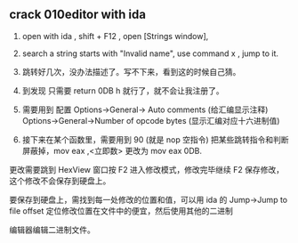 ﻿
## crack 010editor with ida

1. open with ida , shift + F12 , open [Strings window],

2. search a string starts with "Invalid name", use command x , jump to it.

3. 跳转好几次，没办法描述了。写不下来，看到这的时候自己猜。

4. 到发现 只需要 return 0DB h 就行了，就不会让我注册了。

5. 需要用到 配置 Options->General-> Auto comments (给汇编显示注释)   Options->General->Number of opcode bytes (显示汇编对应十六进制值)

6. 接下来在某个函数里，需要用到 90 (就是 nop 空指令) 把某些跳转指令和判断屏蔽掉，mov eax ,<立即数> 更改为 mov eax 0DB.

更改需要跳到 HexView 窗口按 F2 进入修改模式，修改完毕继续 F2 保存修改，这个修改不会保存到硬盘上。

要保存到硬盘上，需找到每一处修改的位置和值，可以用 ida 的 Jump->Jump to file offset 定位修改位置在文件中的便宜，然后使用其他的二进制

编辑器编辑二进制文件。 